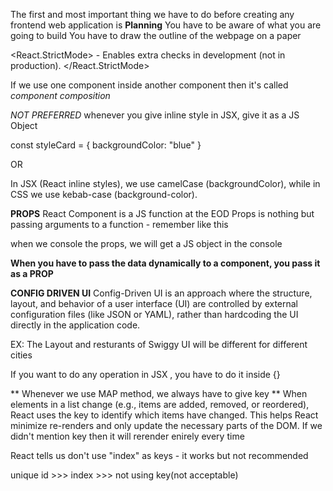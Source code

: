 The first and most important thing we have to do before creating any frontend web application is **Planning**
You have to be aware of what you are going to build
You have to draw the outline of the webpage on a paper 

<React.StrictMode> - Enables extra checks in development (not in production).
    <App />
</React.StrictMode>

If we use one component inside another component then it's called *component composition*

*NOT PREFERRED*
whenever you give inline style in JSX, give it as a JS Object

const styleCard = {
  backgroundColor: "blue"
}

<div className="main" style={styleCard}> 
</div>

OR

<div className="main" style={{backgroundColor:"blue"}}> 
</div>

In JSX (React inline styles), we use camelCase (backgroundColor), while in CSS we use kebab-case (background-color).


**PROPS**
React Component is a JS function at the EOD
Props is nothing but passing arguments to a function - remember like this

when we console the props, we will get a JS object in the console

**When you have to pass the data dynamically to a component, you pass it as a PROP**


**CONFIG DRIVEN UI**
Config-Driven UI is an approach where the structure, layout, and behavior of a user interface (UI) are controlled by external configuration files (like JSON or YAML), rather than hardcoding the UI directly in the application code.

EX: The Layout and resturants of Swiggy UI will be different for different cities

If you want to do any operation in JSX , you have to do it inside {}

** Whenever we use MAP method, we always have to give key **
When elements in a list change (e.g., items are added, removed, or reordered), React uses the key to identify which items have changed. This helps React minimize re-renders and only update the necessary parts of the DOM. If we didn't mention key then it will rerender enirely every time

React tells us don't use "index" as keys - it works but not recommended

unique id >>> index >>> not using key(not acceptable)